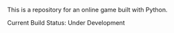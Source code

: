 This is a repository for an online game built with Python.

Current Build Status: Under Development
